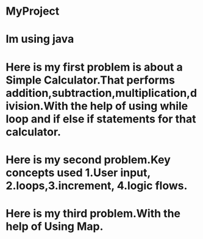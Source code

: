# MyProject
# Im using java 
# Here is my first problem is about a Simple Calculator.That performs addition,subtraction,multiplication,division.With the help of using while loop and if else if statements for that calculator.
# Here is my second problem.Key concepts used 1.User input, 2.loops,3.increment, 4.logic flows.
# Here is my third problem.With the help of Using Map.

